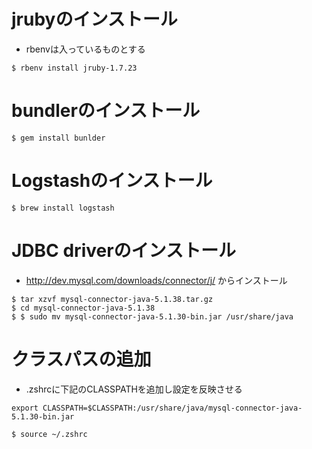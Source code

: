 # jrubyのインストール
* rbenvは入っているものとする

```
$ rbenv install jruby-1.7.23
```

# bundlerのインストール

```
$ gem install bunlder
```

# Logstashのインストール

```
$ brew install logstash
```

# JDBC driverのインストール
* http://dev.mysql.com/downloads/connector/j/ からインストール

```
$ tar xzvf mysql-connector-java-5.1.38.tar.gz
$ cd mysql-connector-java-5.1.38
$ $ sudo mv mysql-connector-java-5.1.30-bin.jar /usr/share/java
```

# クラスパスの追加
* .zshrcに下記のCLASSPATHを追加し設定を反映させる

```
export CLASSPATH=$CLASSPATH:/usr/share/java/mysql-connector-java-5.1.30-bin.jar
```

```
$ source ~/.zshrc
```

